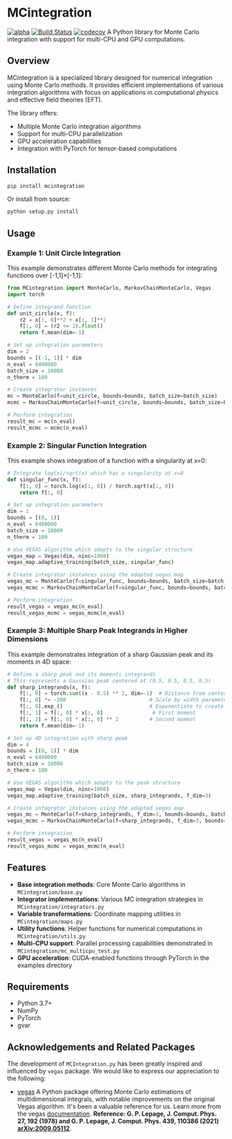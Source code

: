 # MCintegration
[![alpha](https://img.shields.io/badge/docs-alpha-blue.svg)](https://numericaleft.github.io/MCintegration.py/)
[![Build Status](https://github.com/numericalEFT/MCIntegration.py/workflows/CI/badge.svg)](https://github.com/numericalEFT/MCIntegration.py/actions)
[![codecov](https://codecov.io/gh/numericalEFT/MCintegration.py/graph/badge.svg?token=851N2CNOTN)](https://codecov.io/gh/numericalEFT/MCintegration.py)
A Python library for Monte Carlo integration with support for multi-CPU and GPU computations.

## Overview

MCintegration is a specialized library designed for numerical integration using Monte Carlo methods. It provides efficient implementations of various integration algorithms with focus on applications in computational physics and effective field theories (EFT).

The library offers:
- Multiple Monte Carlo integration algorithms
- Support for multi-CPU parallelization
- GPU acceleration capabilities
- Integration with PyTorch for tensor-based computations

## Installation

```bash
pip install mcintegration
```

Or install from source:

```bash
python setup.py install
```

## Usage

### Example 1: Unit Circle Integration

This example demonstrates different Monte Carlo methods for integrating functions over [-1,1]×[-1,1]:

```python
from MCintegration import MonteCarlo, MarkovChainMonteCarlo, Vegas
import torch

# Define integrand function
def unit_circle(x, f):
    r2 = x[:, 0]**2 + x[:, 1]**2
    f[:, 0] = (r2 <= 1).float()
    return f.mean(dim=-1)

# Set up integration parameters
dim = 2
bounds = [(-1, 1)] * dim
n_eval = 6400000
batch_size = 10000
n_therm = 100

# Create integrator instances
mc = MonteCarlo(f=unit_circle, bounds=bounds, batch_size=batch_size)
mcmc = MarkovChainMonteCarlo(f=unit_circle, bounds=bounds, batch_size=batch_size, nburnin=n_therm)

# Perform integration
result_mc = mc(n_eval)
result_mcmc = mcmc(n_eval)
```

### Example 2: Singular Function Integration

This example shows integration of a function with a singularity at x=0:

```python
# Integrate log(x)/sqrt(x) which has a singularity at x=0
def singular_func(x, f):
    f[:, 0] = torch.log(x[:, 0]) / torch.sqrt(x[:, 0])
    return f[:, 0]

# Set up integration parameters
dim = 1
bounds = [(0, 1)]
n_eval = 6400000
batch_size = 10000
n_therm = 100

# Use VEGAS algorithm which adapts to the singular structure
vegas_map = Vegas(dim, ninc=1000)
vegas_map.adaptive_training(batch_size, singular_func)

# Create integrator instances using the adapted vegas map
vegas_mc = MonteCarlo(f=singular_func, bounds=bounds, batch_size=batch_size, maps=vegas_map)
vegas_mcmc = MarkovChainMonteCarlo(f=singular_func, bounds=bounds, batch_size=batch_size, nburnin=n_therm, maps=vegas_map)

# Perform integration
result_vegas = vegas_mc(n_eval)
result_vegas_mcmc = vegas_mcmc(n_eval)
```

### Example 3: Multiple Sharp Peak Integrands in Higher Dimensions

This example demonstrates integration of a sharp Gaussian peak and its moments in 4D space:

```python
# Define a sharp peak and its moments integrands
# This represents a Gaussian peak centered at (0.5, 0.5, 0.5, 0.5)
def sharp_integrands(x, f):
    f[:, 0] = torch.sum((x - 0.5) ** 2, dim=-1)  # Distance from center
    f[:, 0] *= -200                           # Scale by width parameter
    f[:, 0].exp_()                            # Exponentiate to create Gaussian
    f[:, 1] = f[:, 0] * x[:, 0]                # First moment
    f[:, 2] = f[:, 0] * x[:, 0] ** 2          # Second moment
    return f.mean(dim=-1)

# Set up 4D integration with sharp peak
dim = 4
bounds = [(0, 1)] * dim
n_eval = 6400000
batch_size = 10000
n_therm = 100

# Use VEGAS algorithm which adapts to the peak structure
vegas_map = Vegas(dim, ninc=1000)
vegas_map.adaptive_training(batch_size, sharp_integrands, f_dim=3)

# Create integrator instances using the adapted vegas map
vegas_mc = MonteCarlo(f=sharp_integrands, f_dim=3, bounds=bounds, batch_size=batch_size, maps=vegas_map)
vegas_mcmc = MarkovChainMonteCarlo(f=sharp_integrands, f_dim=3, bounds=bounds, batch_size=batch_size, nburnin=n_therm, maps=vegas_map)

# Perform integration
result_vegas = vegas_mc(n_eval)
result_vegas_mcmc = vegas_mcmc(n_eval)
```

## Features

- **Base integration methods**: Core Monte Carlo algorithms in `MCintegration/base.py`
- **Integrator implementations**: Various MC integration strategies in `MCintegration/integrators.py`
- **Variable transformations**: Coordinate mapping utilities in `MCintegration/maps.py`
- **Utility functions**: Helper functions for numerical computations in `MCintegration/utils.py`
- **Multi-CPU support**: Parallel processing capabilities demonstrated in `MCintegration/mc_multicpu_test.py`
- **GPU acceleration**: CUDA-enabled functions through PyTorch in the examples directory


## Requirements

- Python 3.7+
- NumPy
- PyTorch 
- gvar

## Acknowledgements and Related Packages
The development of `MCIntegration.py` has been greatly inspired and influenced by `vegas` package. We would like to express our appreciation to the following:
- [vegas](https://github.com/gplepage/vegas) A Python package offering Monte Carlo estimations of multidimensional integrals, with notable improvements on the original Vegas algorithm. It's been a valuable reference for us. Learn more from the vegas [documentation](https://vegas.readthedocs.io/). **Reference: G. P. Lepage, J. Comput. Phys. 27, 192 (1978) and G. P. Lepage, J. Comput. Phys. 439, 110386 (2021) [arXiv:2009.05112](https://arxiv.org/abs/2009.05112)**. 